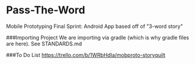 Pass-The-Word
=============

Mobile Prototyping Final Sprint: Android App based off of "3-word story"

###Importing Project
We are importing via gradle (which is why gradle files are here).
See STANDARDS.md


###To Do List
https://trello.com/b/1WRbHdIa/mobproto-storyquilt
